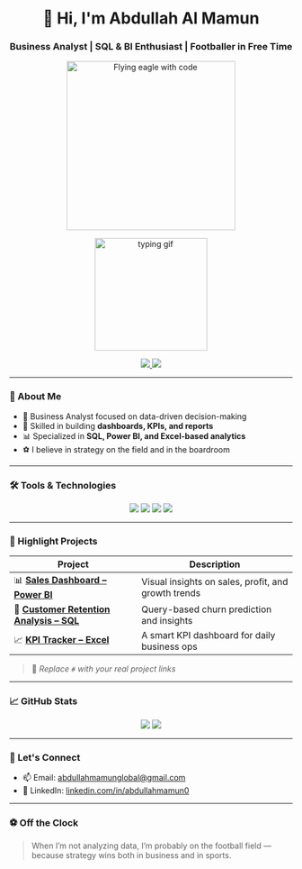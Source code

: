 <h1 align="center">👋 Hi, I'm Abdullah Al Mamun</h1>
<h3 align="center">Business Analyst | SQL & BI Enthusiast | Footballer in Free Time</h3>

<p align="center">
  <img src="https://media.giphy.com/media/l0MYt5jPR6QX5pnqM/giphy.gif" alt="Flying eagle with code" width="300" />
</p>

<p align="center">
  <img src="https://media.giphy.com/media/QssGEmpkyEOhBCb7e1/giphy.gif" width="200" alt="typing gif">
</p>

<p align="center">
  <a href="mailto:abdullahmamunglobal@gmail.com">
    <img src="https://img.shields.io/badge/Gmail-abdullahmamunglobal@gmail.com-D14836?style=flat-square&logo=gmail&logoColor=white" />
  </a>
  <a href="http://www.linkedin.com/in/abdullahmamun0" target="_blank">
    <img src="https://img.shields.io/badge/LinkedIn-Connect-blue?style=flat-square&logo=linkedin" />
  </a>
</p>

---

### 🧠 About Me

- 💼 Business Analyst focused on data-driven decision-making  
- 🧩 Skilled in building **dashboards, KPIs, and reports**  
- 📊 Specialized in **SQL, Power BI, and Excel-based analytics**  
- ⚽ I believe in strategy on the field and in the boardroom  

---

### 🛠️ Tools & Technologies

<p align="center">
  <img src="https://img.shields.io/badge/SQL-336791?style=for-the-badge&logo=postgresql&logoColor=white" />
  <img src="https://img.shields.io/badge/Power BI-F2C811?style=for-the-badge&logo=powerbi&logoColor=black" />
  <img src="https://img.shields.io/badge/Excel-217346?style=for-the-badge&logo=microsoft-excel&logoColor=white" />
  <img src="https://img.shields.io/badge/GitHub-181717?style=for-the-badge&logo=github&logoColor=white" />
</p>

---

### 🚀 Highlight Projects

| Project | Description |
|--------|-------------|
| 📊 **[Sales Dashboard – Power BI](#)** | Visual insights on sales, profit, and growth trends |
| 🧠 **[Customer Retention Analysis – SQL](#)** | Query-based churn prediction and insights |
| 📈 **[KPI Tracker – Excel](#)** | A smart KPI dashboard for daily business ops |

> 📝 *Replace `#` with your real project links*

---

### 📈 GitHub Stats

<p align="center">
  <img src="https://github-readme-stats.vercel.app/api?username=abdullahmamun0&show_icons=true&theme=transparent&hide_title=true&hide_border=true&icon_color=F2C811" />
  <img src="https://github-readme-streak-stats.herokuapp.com/?user=abdullahmamun0&theme=transparent&hide_border=true&ring=F2C811" />
</p>

---

### 💬 Let's Connect

- 📫 Email: [abdullahmamunglobal@gmail.com](mailto:abdullahmamunglobal@gmail.com)  
- 🔗 LinkedIn: [linkedin.com/in/abdullahmamun0](http://www.linkedin.com/in/abdullahmamun0)

---

### ⚽ Off the Clock

> When I’m not analyzing data, I’m probably on the football field — because strategy wins both in business and in sports.

